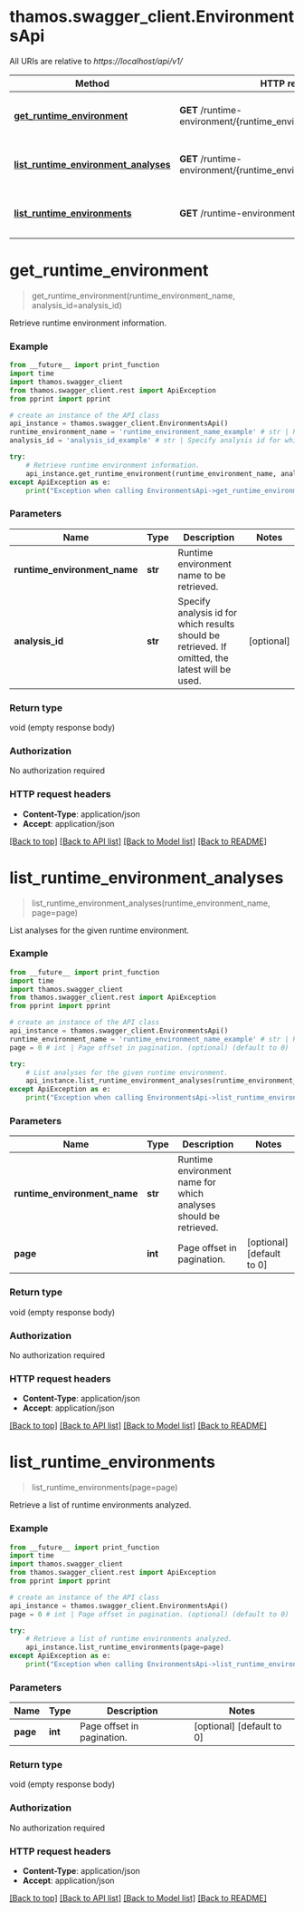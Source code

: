 # thamos.swagger_client.EnvironmentsApi

All URIs are relative to *https://localhost/api/v1/*

Method | HTTP request | Description
------------- | ------------- | -------------
[**get_runtime_environment**](EnvironmentsApi.md#get_runtime_environment) | **GET** /runtime-environment/{runtime_environment_name} | Retrieve runtime environment information.
[**list_runtime_environment_analyses**](EnvironmentsApi.md#list_runtime_environment_analyses) | **GET** /runtime-environment/{runtime_environment_name}/analyses | List analyses for the given runtime environment.
[**list_runtime_environments**](EnvironmentsApi.md#list_runtime_environments) | **GET** /runtime-environment | Retrieve a list of runtime environments analyzed.


# **get_runtime_environment**
> get_runtime_environment(runtime_environment_name, analysis_id=analysis_id)

Retrieve runtime environment information.

### Example
```python
from __future__ import print_function
import time
import thamos.swagger_client
from thamos.swagger_client.rest import ApiException
from pprint import pprint

# create an instance of the API class
api_instance = thamos.swagger_client.EnvironmentsApi()
runtime_environment_name = 'runtime_environment_name_example' # str | Runtime environment name to be retrieved.
analysis_id = 'analysis_id_example' # str | Specify analysis id for which results should be retrieved. If omitted, the latest will be used.  (optional)

try:
    # Retrieve runtime environment information.
    api_instance.get_runtime_environment(runtime_environment_name, analysis_id=analysis_id)
except ApiException as e:
    print("Exception when calling EnvironmentsApi->get_runtime_environment: %s\n" % e)
```

### Parameters

Name | Type | Description  | Notes
------------- | ------------- | ------------- | -------------
 **runtime_environment_name** | **str**| Runtime environment name to be retrieved. | 
 **analysis_id** | **str**| Specify analysis id for which results should be retrieved. If omitted, the latest will be used.  | [optional] 

### Return type

void (empty response body)

### Authorization

No authorization required

### HTTP request headers

 - **Content-Type**: application/json
 - **Accept**: application/json

[[Back to top]](#) [[Back to API list]](../README.md#documentation-for-api-endpoints) [[Back to Model list]](../README.md#documentation-for-models) [[Back to README]](../README.md)

# **list_runtime_environment_analyses**
> list_runtime_environment_analyses(runtime_environment_name, page=page)

List analyses for the given runtime environment.

### Example
```python
from __future__ import print_function
import time
import thamos.swagger_client
from thamos.swagger_client.rest import ApiException
from pprint import pprint

# create an instance of the API class
api_instance = thamos.swagger_client.EnvironmentsApi()
runtime_environment_name = 'runtime_environment_name_example' # str | Runtime environment name for which analyses should be retrieved. 
page = 0 # int | Page offset in pagination. (optional) (default to 0)

try:
    # List analyses for the given runtime environment.
    api_instance.list_runtime_environment_analyses(runtime_environment_name, page=page)
except ApiException as e:
    print("Exception when calling EnvironmentsApi->list_runtime_environment_analyses: %s\n" % e)
```

### Parameters

Name | Type | Description  | Notes
------------- | ------------- | ------------- | -------------
 **runtime_environment_name** | **str**| Runtime environment name for which analyses should be retrieved.  | 
 **page** | **int**| Page offset in pagination. | [optional] [default to 0]

### Return type

void (empty response body)

### Authorization

No authorization required

### HTTP request headers

 - **Content-Type**: application/json
 - **Accept**: application/json

[[Back to top]](#) [[Back to API list]](../README.md#documentation-for-api-endpoints) [[Back to Model list]](../README.md#documentation-for-models) [[Back to README]](../README.md)

# **list_runtime_environments**
> list_runtime_environments(page=page)

Retrieve a list of runtime environments analyzed.

### Example
```python
from __future__ import print_function
import time
import thamos.swagger_client
from thamos.swagger_client.rest import ApiException
from pprint import pprint

# create an instance of the API class
api_instance = thamos.swagger_client.EnvironmentsApi()
page = 0 # int | Page offset in pagination. (optional) (default to 0)

try:
    # Retrieve a list of runtime environments analyzed.
    api_instance.list_runtime_environments(page=page)
except ApiException as e:
    print("Exception when calling EnvironmentsApi->list_runtime_environments: %s\n" % e)
```

### Parameters

Name | Type | Description  | Notes
------------- | ------------- | ------------- | -------------
 **page** | **int**| Page offset in pagination. | [optional] [default to 0]

### Return type

void (empty response body)

### Authorization

No authorization required

### HTTP request headers

 - **Content-Type**: application/json
 - **Accept**: application/json

[[Back to top]](#) [[Back to API list]](../README.md#documentation-for-api-endpoints) [[Back to Model list]](../README.md#documentation-for-models) [[Back to README]](../README.md)

